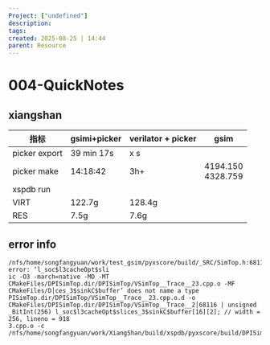```yaml
---
Project: ["undefined"]
description: 
tags: 
created: 2025-08-25 | 14:44
parent: Resource
---
```

# 004-QuickNotes

## xiangshan

| 指标             | gsimi+picker | verilator + picker | gsim                 |
| -------------- | ------------ | ------------------ | -------------------- |
| picker  export | 39 min 17s   | x s                |                      |
| picker make    | 14:18:42     | 3h+                | 4194.150<br>4328.759 |
| xspdb run      |              |                    |                      |
| VIRT           | 122.7g       | 128.4g             |                      |
| RES            | 7.5g         | 7.6g               |                      |

## error info
```
/nfs/home/songfangyuan/work/test_gsim/pyxscore/build/_SRC/SimTop.h:68116:23: error: ‘l_soc$l3cacheOpt$sli
ic -O3 -march=native -MD -MT CMakeFiles/DPISimTop.dir/DPISimTop/VSimTop__Trace__23.cpp.o -MF CMakeFiles/D│ces_3$sinkC$buffer’ does not name a type
PISimTop.dir/DPISimTop/VSimTop__Trace__23.cpp.o.d -o CMakeFiles/DPISimTop.dir/DPISimTop/VSimTop__Trace__2│68116 | unsigned _BitInt(256) l_soc$l3cacheOpt$slices_3$sinkC$buffer[16][2]; // width = 256, lineno = 918
3.cpp.o -c /nfs/home/songfangyuan/work/XiangShan/build/xspdb/pyxscore/build/DPISimTop/VSimTop__Trace__23.│4621
```

